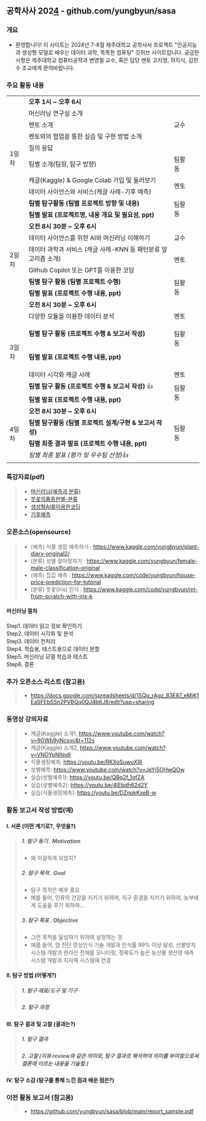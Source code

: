 ## 공학사사 202[4](https://onlinemarkdowneditor.dev/) - github.com/yungbyun/sasa

### 개요

* 환영합니다! 이 사이트는 2024년 7-8월 제주대학교 공학사사 프로젝트 "인공지능과 생성형 모델로 배우는 데이터 과학, 똑똑한 컴퓨팅" 깃허브 사이트입니다. 궁금한 사항은 제주대학교 컴퓨터공학과 변영철 교수, 혹은 담당 멘토 고지영, 허지식, 김민수 조교에게 문의바랍니다.

### 주요 활동 내용

<table><tbody><tr><td rowspan="10">1일차</td><td colspan="2"><strong>오후&nbsp;1시&nbsp;~&nbsp;오후&nbsp;6시&nbsp;</strong></td><td>&nbsp;</td></tr><tr><td>머신러닝 연구실 소개</td><td rowspan="3">교수</td><td>&nbsp;</td></tr><tr><td>멘토 소개</td><td>&nbsp;</td></tr><tr><td>멘토와의 협업을 통한 실습 및 구현 방법 소개</td><td>&nbsp;</td></tr><tr><td>질의 응답</td><td>&nbsp;</td><td>&nbsp;</td></tr><tr><td>팀별 소개(팀원, 탐구 방향)</td><td>팀활동</td><td>&nbsp;</td></tr><tr><td>캐글(Kaggle)&nbsp;&amp; Google Colab 가입 및 둘러보기</td><td rowspan="2">멘토</td><td>&nbsp;</td></tr><tr><td>데이터 사이언스와 서비스(캐글 사례-기후 예측)</td><td>&nbsp;</td></tr><tr><td><strong>팀별 탐구활동 (팀별 프로젝트 방향 및 내용)</strong></td><td rowspan="2">팀활동</td><td>&nbsp;</td></tr><tr><td><strong>팀별 발표 (프로젝트명, 내용 개요 및 필요성, ppt)</strong></td><td>&nbsp;</td></tr><tr><td rowspan="6">2일차</td><td colspan="2"><strong>오전&nbsp;8시&nbsp;30분&nbsp;~&nbsp;오후&nbsp;6시&nbsp;</strong></td><td>&nbsp;</td></tr><tr><td>데이터 사이언스를 위한 AI와 머신러닝 이해하기&nbsp;</td><td>교수&nbsp;</td><td>&nbsp;</td></tr><tr><td>데이터 과학과 서비스 (캐글 사례-KNN 등 패턴분류 알고리즘 소개)</td><td rowspan="2">멘토</td><td>&nbsp;</td></tr><tr><td>Github Copilot 또는 GPT를 이용한 코딩</td><td>&nbsp;</td></tr><tr><td><strong>팀별 탐구 활동 (팀별 프로젝트 수행)</strong></td><td rowspan="2">팀활동</td><td>&nbsp;</td></tr><tr><td><strong>팀별 발표 (프로젝트 수행 내용, ppt)</strong></td><td>&nbsp;</td></tr><tr><td rowspan="7">3일차</td><td colspan="2"><strong>오전&nbsp;8시&nbsp;30분&nbsp;~&nbsp;오후&nbsp;6시&nbsp;</strong></td><td>&nbsp;</td></tr><tr><td>다양한 모듈을 이용한 데이터 분석</td><td>멘토</td><td>&nbsp;</td></tr><tr><td><strong>팀별 탐구 활동 (프로젝트 수행 &amp; 보고서 작성)</strong></td><td rowspan="2"><p>팀활동</p><p>&nbsp;</p></td><td>&nbsp;</td></tr><tr><td><strong>팀별 발표 (프로젝트 수행 내용, ppt)</strong></td><td>&nbsp;</td></tr><tr><td>데이터 시각화 캐글 사례</td><td>멘토</td><td>&nbsp;</td></tr><tr><td><strong>팀별 탐구 활동 (프로젝트 수행 &amp; 보고서 작성)</strong> 👍</td><td rowspan="2">팀활동</td><td>&nbsp;</td></tr><tr><td><strong>팀별 발표 (프로젝트 수행 내용, ppt)</strong></td><td>&nbsp;</td></tr><tr><td rowspan="4">4일차</td><td colspan="2"><strong>오전&nbsp;8시&nbsp;30분&nbsp;~&nbsp;오후&nbsp;6시&nbsp;</strong></td><td>&nbsp;</td></tr><tr><td><strong>팀별 탐구활동 (팀별 프로젝트 설계/구현 &amp; 보고서 작성)</strong></td><td rowspan="2">팀활동</td><td>&nbsp;</td></tr><tr><td><strong>팀별 최종 결과 발표 (프로젝트 수행 내용, ppt)</strong></td><td>&nbsp;</td></tr><tr><td><i>팀별 최종 발표 (평가 및 우수팀 선정)</i>👍</td><td>&nbsp;</td><td>&nbsp;</td></tr></tbody></table>

### 특강자료(pdf)

> * [머신러닝(예측과 분류)](https://github.com/yungbyun/sasa/blob/main/lecture.pdf)
> * [붓꽃의품종판별-분류](https://github.com/yungbyun/sasa/blob/main/%EB%B6%93%EA%BD%83%20%ED%92%88%EC%A2%85%20%ED%8C%90%EB%B3%84.pdf)
> * [생성형AI를이용한코딩](https://github.com/yungbyun/sasa/blob/main/%EC%83%9D%EC%84%B1%ED%98%95%20AI%EB%A5%BC%20%EC%9D%B4%EC%9A%A9%ED%95%9C%20%EC%BD%94%EB%94%A9.pdf)
> * [기후예측](https://github.com/yungbyun/sasa/blob/main/2024%20%EC%9E%90%EB%A3%8C%20%EA%B8%B0%ED%9B%84%EC%98%88%EC%B8%A1.pdf)

### 오픈소스(opensource)
> * (예측) 식물 생장 예측하기 : https://www.kaggle.com/yungbyun/plant-diary-original2/
> * (분류) 성별 알아맞히기 : https://www.kaggle.com/yungbyun/female-male-classification-original
> * (예측) 집값 예측 : https://www.kaggle.com/code/yungbyun/house-price-prediction-for-tutorial
> * (분류) 붓꽃(Iris) 인식 : https://www.kaggle.com/code/yungbyun/ml-from-scratch-with-iris-k

#### 머신러닝 절차
Step1. 데이터 읽고 정보 확인하기 <br/>
Step2. 데이터 시각화 및 분석 <br/>
Step3. 데이터 전처리 <br/>
Step4. 학습용, 테스트용으로 데이터 분할 <br/>
Step5. 머신러닝 모델 학습과 테스트 <br/>
Step6. 결론 <br/>


### 추가 오픈소스 리스트 (참고용)

> * https://docs.google.com/spreadsheets/d/1SQg_rAgz_83E87_eMiK1EaSFEbSSn2PVBQq0QJ4b6J8/edit?usp=sharing

### 동영상 강의자료

> * 캐글(Kaggle) 소개1, https://www.youtube.com/watch?v=9GWb9yNcsvc&t=112s
> * 캐글(Kaggle) 소개2, https://www.youtube.com/watch?v=VNOYpNItpdI
> * 식물생장예측: https://youtu.be/RKXoSuwuX9I
> * 성별예측: https://www.youtube.com/watch?v=JeYj5OHwQOw
> * 실습(성별예측1): https://youtu.be/QBq2f_1gfZA
> * 실습(성별예측2): https://youtu.be/4IEbdh62d2Y
> * 실습(식물생장예측): https://youtu.be/DZnpkKxeB-w

### 활동 보고서 작성 방법(예)

#### I. 서론 (어떤 계기로?, 무엇을?)

> ##### 1\. 탐구 동기 . Motivation
> 
> * 왜 이걸하게 되었지?
> 
> ##### 2\. 탐구 목적 . Goal
> 
> * 탐구 목적은 매우 중요
> * 예를 들어, 인류의 건강을 지키기 위하여, 지구 환경을 지키기 위하여, 농부에게 도움을 주기 위하여...
> 
> ##### 3\. 탐구 목표 . Objective
> 
> * 그런 목적을 달성하기 위하여 설정하는 것
> * 예를 들어, 암 진단 영상인식 기술 개발과 인식률 99% 이상 달성, 산불방지 시스템 개발과 한라산 전체를 모니터링, 정확도가 높은 농산물 생산량 예측 시스템 개발과 지자체 시스템에 연결

#### II. 탐구 방법 (어떻게?)

> ##### 1\. 탐구 재료/도구 및 기구
> 
> ##### 2\. 탐구 과정

#### III. 탐구 결과 및 고찰 (결과는?)

> ##### 1\. 탐구 결과
> 
> ##### 2\. 고찰 (리뷰 review와 같은 의미로, 탐구 결과르 해석하여 의미를 부여함으로써 결론에 이르는 내용을 기술함.)

#### IV. 탐구 소감 (탐구를 통해 느낀 점과 배운 점은?)

### 이전 활동 보고서 (참고용)

> * https://github.com/yungbyun/sasa/blob/main/report_sample.pdf
> 

